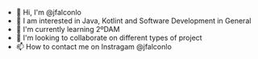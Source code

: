 - 👋 Hi, I'm @jfalconlo
- 👀 I am interested in Java, Kotlint and Software Development in General
- 🌱 I'm currently learning 2ºDAM
- 💞️ I'm looking to collaborate on different types of project
- 📫 How to contact me on Instragam @jfalconlo
